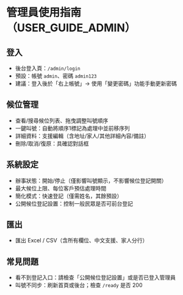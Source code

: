 # 管理員使用指南（USER_GUIDE_ADMIN）

## 登入
- 後台登入頁：`/admin/login`
- 預設：帳號 `admin`、密碼 `admin123`
- 建議：登入後於「右上帳號」→ 使用「變更密碼」功能手動更新密碼

## 候位管理
- 查看/搜尋候位列表、拖曳調整叫號順序
- 一鍵叫號：自動將順序1標記為處理中並前移序列
- 詳細資料：支援編輯（含地址/家人/其他詳細內容/備註）
- 刪除/取消/復原：具確認對話框

## 系統設定
- 辦事狀態：開始/停止（僅影響叫號顯示，不影響候位登記開關）
- 最大候位上限、每位客戶預估處理時間
- 簡化模式：快速登記（僅需姓名，其餘預設）
- 公開候位登記設置：控制一般民眾是否可前台登記

## 匯出
- 匯出 Excel / CSV（含所有欄位、中文支援、家人分行）

## 常見問題
- 看不到登記入口：請檢查「公開候位登記設置」或是否已登入管理員
- 叫號不同步：刷新首頁或後台；檢查 `/ready` 是否 200
